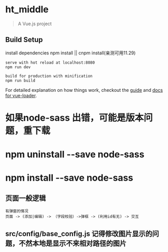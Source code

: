 # ht_middle

> A Vue.js project

## Build Setup

  install dependencies
	npm install || cnpm install(亲测可用11.29)

	serve with hot reload at localhost:8080
	npm run dev

	build for production with minification
	npm run build

For detailed explanation on how things work, checkout the [guide](http://vuejs-templates.github.io/webpack/) and [docs for vue-loader](http://vuejs.github.io/vue-loader).

# 如果node-sass 出错，可能是版本问题，重下载
# npm uninstall --save node-sass
# npm install --save node-sass

## 页面一般逻辑
	有弹窗的情况
	页面 -> (添加|编辑) -> （字段校验）->弹框 -> (利用id有无) -> 交互

## src/config/base_config.js 记得修改图片显示的问题，不然本地是显示不来相对路径的图片
